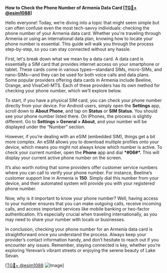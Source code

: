 **How to Check the Phone Number of Armenia Data Card [[TG💪+ @esim1088](https://t.me/s/esim1088)]**

Hello everyone! Today, we’re diving into a topic that might seem simple but can often confuse even the most tech-savvy individuals: checking the phone number of your Armenia data card. Whether you're traveling through Armenia or using an international data plan, knowing how to locate your phone number is essential. This guide will walk you through the process step-by-step, so you can stay connected without any hassle.

First, let's break down what we mean by a data card. A data card is essentially a SIM card that provides internet access on your smartphone or tablet. These cards come in various types—standard SIMs, micro-SIMs, and nano-SIMs—and they can be used for both voice calls and data plans. Some popular providers offering data cards in Armenia include Beeline, Orange, and VivaCell-MTS. Each of these providers has its own method for checking your phone number, which we’ll explore below.

To start, if you have a physical SIM card, you can check your phone number directly from your device. For Android users, simply open the **Settings** app, scroll down to **About Phone**, and tap on **Status** or **SIM Status**. You should see your phone number listed there. On iPhones, the process is slightly different. Go to **Settings > General > About**, and your number will be displayed under the “Number” section.

However, if you’re dealing with an eSIM (embedded SIM), things get a bit more complex. An eSIM allows you to download multiple profiles onto your device, which means you might not always know which number is active. To check your current number, open the **Phone** app and dial **\*#06#\*.** This will display your current active phone number on the screen.

It’s also worth noting that some providers offer customer service numbers where you can call to verify your phone number. For instance, Beeline’s customer support line in Armenia is **150**. Simply dial this number from your device, and their automated system will provide you with your registered phone number.

Now, why is it important to know your phone number? Well, having access to your number ensures that you can make outgoing calls, receive incoming calls, and access important services like mobile banking or two-factor authentication. It’s especially crucial when traveling internationally, as you may need to share your number with locals or businesses.

In conclusion, checking your phone number for an Armenia data card is straightforward once you understand the process. Always keep your provider’s contact information handy, and don’t hesitate to reach out if you encounter any issues. Remember, staying connected is key, whether you’re exploring Yerevan’s vibrant streets or enjoying the serene beauty of Lake Sevan.

[[TG💪+ @esim1088](https://t.me/s/esim1088) ![Image](https://i.postimg.cc/Y0z9fWf4/image.png)]